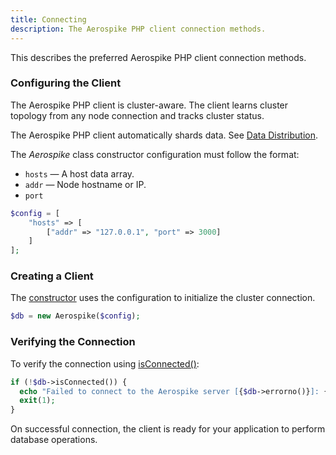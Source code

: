 ```yaml
---
title: Connecting
description: The Aerospike PHP client connection methods.
---
```


This describes the preferred Aerospike PHP client connection methods.

### Configuring the Client

The Aerospike PHP client is cluster-aware. The client learns cluster topology from any node connection and tracks cluster status.

The Aerospike PHP client automatically shards data. See [Data Distribution](/docs/architecture/data-distribution.html).

The _Aerospike_ class constructor configuration must follow the format:

- `hosts` &mdash; A host data array. 
- `addr` &mdash; Node hostname or IP.
- `port`

```php
$config = [
    "hosts" => [
        ["addr" => "127.0.0.1", "port" => 3000]
    ]
];
```

### Creating a Client

The [constructor](https://github.com/aerospike/aerospike-client-php/blob/master/doc/aerospike_construct.md) uses the configuration to initialize the cluster connection.

```php
$db = new Aerospike($config);
```

### Verifying the Connection

To verify the connection using [isConnected()](https://github.com/aerospike/aerospike-client-php/blob/master/doc/aerospike_isconnected.md):

```php
if (!$db->isConnected()) {
  echo "Failed to connect to the Aerospike server [{$db->errorno()}]: {$db->error()}\n";
  exit(1);
}
```

On successful connection, the client is ready for your application to perform database operations.


